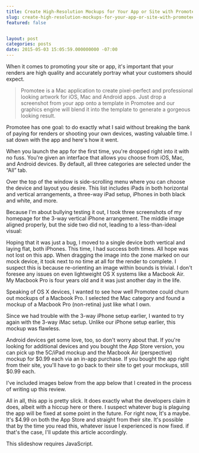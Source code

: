 ```yaml
---
title: Create High-Resolution Mockups for Your App or Site with Promotee
slug: create-high-resolution-mockups-for-your-app-or-site-with-promotee
featured: false


layout: post
categories: posts
date: 2015-05-03 15:05:59.000000000 -07:00
---
```


When it comes to promoting your site or app, it's important that your renders are high quality and accurately portray what your customers should expect.

> Promotee is a Mac application to create pixel-perfect and professional looking artwork for iOS, Mac and Android apps. Just drop a screenshot from your app onto a template in Promotee and our graphics engine will blend it into the template to generate a gorgeous looking result.

Promotee has one goal: to do exactly what I said without breaking the bank of paying for renders or shooting your own devices, wasting valuable time. I sat down with the app and here's how it went.

When you launch the app for the first time, you're dropped right into it with no fuss. You're given an interface that allows you choose from iOS, Mac, and Android devices. By default, all three categories are selected under the “All” tab.

Over the top of the window is side-scrolling menu where you can choose the device and layout you desire. This list includes iPads in both horizontal and vertical arrangements, a three-way iPad setup, iPhones in both black and white, and more.

Because I'm about bullying testing it out, I took three screenshots of my homepage for the 3-way vertical iPhone arrangement. The middle image aligned properly, but the side two did not, leading to a less-than-ideal visual:



Hoping that it was just a bug, I moved to a single device both vertical and laying flat, both iPhones. This time, I had success both times. All hope was not lost on this app. When dragging the image into the zone marked on our mock device, it took next to no time at all for the render to complete. I suspect this is because re-orienting an image within bounds is trivial. I don't foresee any issues on even lightweight OS X systems like a Macbook Air. My Macbook Pro is four years old and it was just another day in the life.

Speaking of OS X devices, I wanted to see how well Promotee could churn out mockups of a Macbook Pro. I selected the Mac category and found a mockup of a Macbook Pro (non-retina) just like what I own.

Since we had trouble with the 3-way iPhone setup earlier, I wanted to try again with the 3-way iMac setup. Unlike our iPhone setup earlier, this mockup was flawless.

Android devices get some love, too, so don't worry about that. If you're looking for additional devices and you bought the App Store version, you can pick up the 5C/iPad mockup and the Macbook Air (perspective) mockup for $0.99 each via an in-app purchase. If you bought the app right from their site, you'll have to go back to their site to get your mockups, still $0.99 each.

I've included images below from the app below that I created in the process of writing up this review.

All in all, this app is pretty slick. It does exactly what the developers claim it does, albeit with a hiccup here or there. I suspect whatever bug is plaguing the app will be fixed at some point in the future. For right now, It's a maybe. It's $4.99 on both the App Store and straight from their site. It's possible that by the time you read this, whatever issue I experienced is now fixed. if that's the case, I'll update this article accordingly.

This slideshow requires JavaScript.

